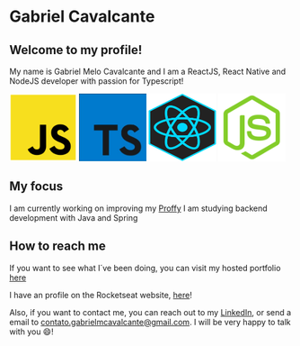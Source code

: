 # Gabriel Cavalcante

## Welcome to my profile! 
My name is Gabriel Melo Cavalcante and I am
a ReactJS, React Native and NodeJS developer with passion for Typescript!

<img src="https://github.com/GabrielMCavalcante/GabrielMCavalcante/blob/master/javascript-icon.png" width="120" height="120" alt="Javascript Icon"/> <img src="https://github.com/GabrielMCavalcante/GabrielMCavalcante/blob/master/typescript-icon.jpg" width="120" height="120" alt="Typescript Icon"/> <img src="https://github.com/GabrielMCavalcante/GabrielMCavalcante/blob/master/react-icon.jpg" width="120" height="120" alt="React Icon"/> <img src="https://github.com/GabrielMCavalcante/GabrielMCavalcante/blob/master/node-js-icon.png" width="120" height="120" alt="NodeJS Icon"/> 

## My focus
I am currently working on improving my [Proffy](https://github.com/GabrielMCavalcante/projeto-proffy-next-level-week)
I am studying backend development with Java and Spring

## How to reach me
If you want to see what I´ve been doing, you can visit my hosted portfolio
[here](https://gabrielcavalcante-portfolio.web.app/)

I have an profile on the Rocketseat website, [here](https://app.rocketseat.com.br/me/gabriel-melo-cavalcante-03196)!

Also, if you want to contact me, you can reach out to my [LinkedIn](https://linkedin.com/in/gabrielmcavalcante), or
send a email to contato.gabrielmcavalcante@gmail.com. I will be very happy to
talk with you 😄!
